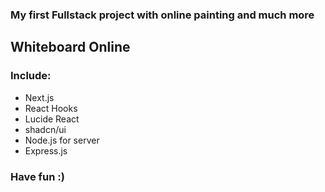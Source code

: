  ### My first Fullstack project with online painting and much more

 ## Whiteboard Online

 ### Include:

 - Next.js
 - React Hooks
 - Lucide React
 - shadcn/ui
 - Node.js for server
 - Express.js


 ### Have fun :)
